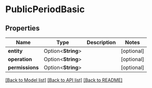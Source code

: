 # PublicPeriodBasic

## Properties

Name | Type | Description | Notes
------------ | ------------- | ------------- | -------------
**entity** | Option<**String**> |  | [optional]
**operation** | Option<**String**> |  | [optional]
**permissions** | Option<**String**> |  | [optional]

[[Back to Model list]](../README.md#documentation-for-models) [[Back to API list]](../README.md#documentation-for-api-endpoints) [[Back to README]](../README.md)


